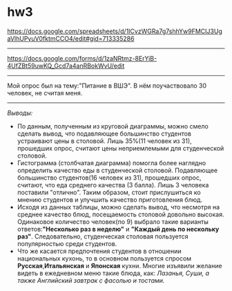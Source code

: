 # hw3
https://docs.google.com/spreadsheets/d/1ICvzWGRa7g7shhYw9FMCIJ3UgaVlhUPyuV0fktmCCO4/edit#gid=713335286
***
https://docs.google.com/forms/d/1zaNRtmz-8ErYiB-4UfZBt59uwKQ_Gcd7a4anRBokWvU/edit
***
Мой опрос был на тему:"Питание в ВШЭ". В нём поучаствовало 30 человек, не считая меня.
***

*Выводы:*
* По данным, полученным из круговой диаграммы, можно смело сделать вывод, что подавляющее большинство студентов устраивают цены в столовой. Лишь 35%(11 человек из 31), прошедших опрос, считают цены неприемлемыми для студенческой столовой.
* Гистограмма (столбчатая диаграмма) помогла более наглядно определить качество еды в студенческой столовой. Подавляющее большинство студентов(16 человек из 31), прошедших опрос, считают, что еда среднего качества (3 балла). Лишь 3 человека поставили "отлично". Таким образом, стоит прислушиться ко мнению студентов и улучшить качество приготовления блюд.
* Исходя из данных таблицы, можно сделать вывод, что несмотря на среднее качество блюд, посещаемость столовой довольно высокая. Одинаковое количество человек(по 9) выбрало такие варианты ответов:**"Несколько раз в неделю"** и **"Каждый день по нескольку раз"**. Следовательно, студенческая столовая пользуется популярностью среди студентов.
* Что же касается предпочтения студентов в отношении национальных кухонь, то в основном пользуется спросом **Русская**,**Итальянская** и **Японская** кухни. Многие изъявили желание видеть в ежедневном меню такие блюда, как: *Лазанья, Суши, а также Английский завтрак с фасолью и тостами.*
